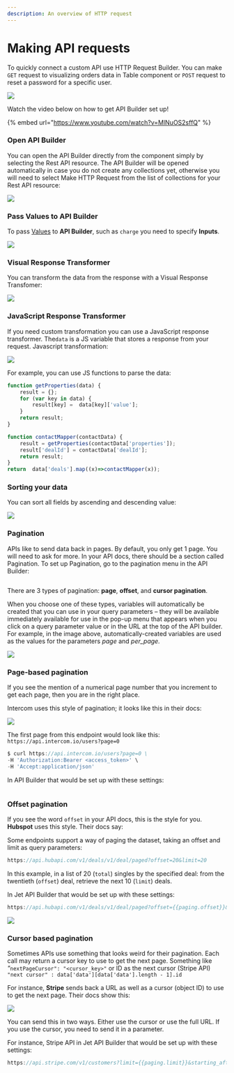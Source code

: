 ```yaml
---
description: An overview of HTTP request
---
```


# Making API requests

To quickly connect a custom API use HTTP Request Builder. You can make `GET` request to visualizing orders data in Table component or `POST` request to reset a password for a specific user.&#x20;

![](<../../.gitbook/assets/image (847).png>)

Watch the video below on how to get API Builder set up!

{% embed url="https://www.youtube.com/watch?v=MlNuOS2sffQ" %}

### Open API Builder

You can open the API Builder directly from the component simply by selecting the Rest API resource. The API Builder will be opened automatically in case you do not create any collections yet, otherwise you will need to select Make HTTP Request from the list of collections for your Rest API resource:

![](../../.gitbook/assets/testgif38.gif)

### Pass Values to API Builder

To pass [Values](../parameters/) to **API Builder**, such as `charge` you need to specify **Inputs**.

![](../../.gitbook/assets/testgif39.gif)

### Visual Response Transformer

You can transform the data from the response with a Visual Response Transfomer:

![](../../.gitbook/assets/testgif40.gif)

### JavaScript Response Transformer

If you need custom transformation you can use a JavaScript response transformer. The`data` is a JS variable that stores a response from your request. Javascript transformation:

![](../../.gitbook/assets/testgif41.gif)

For example, you can use JS functions to parse the data:

```javascript
function getProperties(data) {
    result = {};
    for (var key in data) {
        result[key] =  data[key]['value'];
    }
    return result;
}

function contactMapper(contactData) {
    result = getProperties(contactData['properties']);
    result['dealId'] = contactData['dealId'];
    return result;
}
return  data['deals'].map((x)=>contactMapper(x));
```

### Sorting your data

You can sort all fields by ascending and descending value:

![](<../../.gitbook/assets/image (838).png>)

### Pagination

APIs like to send data back in pages. By default, you only get 1 page. You will need to ask for more. In your API docs, there should be a section called Pagination. To set up Pagination, go to the pagination menu in the API Builder:

<figure><img src="../../.gitbook/assets/image (2).png" alt=""><figcaption></figcaption></figure>

There are 3 types of pagination: **page**, **offset**, and **cursor pagination**.

When you choose one of these types, variables will automatically be created that you can use in your query parameters – they will be available immediately available for use in the pop-up menu that appears when you click on a query parameter value or in the URL at the top of the API builder. For example, in the image above, automatically-created variables are used as the values for the parameters _page_ and _per\_page._

![](<../../.gitbook/assets/image (839).png>)

### Page-based pagination

If you see the mention of a numerical page number that you increment to get each page, then you are in the right place.

Intercom uses this style of pagination; it looks like this in their docs:

![](<../../.gitbook/assets/image (649).png>)

&#x20;The first page from this endpoint would look like this: `https://api.intercom.io/users?page=0`

```javascript
$ curl https://api.intercom.io/users?page=0 \
-H 'Authorization:Bearer <access_token>' \
-H 'Accept:application/json'
```

In API Builder that would be set up with these settings:

<figure><img src="../../.gitbook/assets/image (1).png" alt=""><figcaption></figcaption></figure>

### Offset pagination

If you see the word `offset` in your API docs, this is the style for you. **Hubspot** uses this style. Their docs say:

Some endpoints support a way of paging the dataset, taking an offset and limit as query parameters:

```javascript
https://api.hubapi.com/v1/deals/v1/deal/paged?offset=20&limit=20

```

In this example, in a list of 20 (`total`) singles by the specified deal: from the twentieth (`offset`) deal, retrieve the next 10 (`limit`) deals.

In Jet API Builder that would be set up with these settings:

```javascript
https://api.hubapi.com/v1/deals/v1/deal/paged?offset={{paging.offset}}&limit={{paging.limit}}
```

![](<../../.gitbook/assets/image (841).png>)

### Cursor based pagination

Sometimes APIs use something that looks weird for their pagination. Each call may return a cursor key to use to get the next page. Something like _"_`nextPageCursor": "<cursor_key>"` or ID as the next cursor (Stripe API) `"next cursor" : data['data'][data['data'].length - 1].id`

For instance, **Stripe** sends back a URL as well as a cursor (object ID) to use to get the next page. Their docs show this:

![](<../../.gitbook/assets/image (648).png>)

You can send this in two ways. Either use the cursor or use the full URL. If you use the cursor, you need to send it in a parameter.

For instance, Stripe API in Jet API Builder that would be set up with these settings:

```javascript
https://api.stripe.com/v1/customers?limit={{paging.limit}}&starting_after={{paging.cursor_next}}&ending_before={{paging.cursor_prev}}
```

<figure><img src="../../.gitbook/assets/image (5).png" alt=""><figcaption></figcaption></figure>
